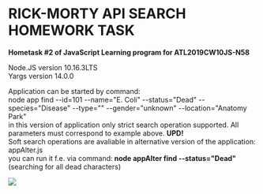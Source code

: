 # RICK-MORTY API SEARCH HOMEWORK TASK
<b>Hometask #2 of JavaScript Learning program for ATL2019CW10JS-N58</b><br>

Node.JS version 10.16.3LTS<br>
Yargs version 14.0.0<br>

Application can be started by command: <br>
node app find --id=101 --name="E. Coli" --status="Dead" --species="Disease" --type="" --gender="unknown" --location="Anatomy Park"
<br>
in this version of application only strict search operation supported. All parameters must correspond to example above.
<b>UPD! </b> <br>
Soft search operations are avaliable in alternative version of the application: appAlter.js <br>
you can run it f.e. via command:<b> node appAlter find --status="Dead"</b><br>
(searching for all dead characters)


<img src="http://www.perfectcodebook.com/wp-content/uploads/2015/11/ThePerferctCodeCoverV2-640x1024.jpg"/>

